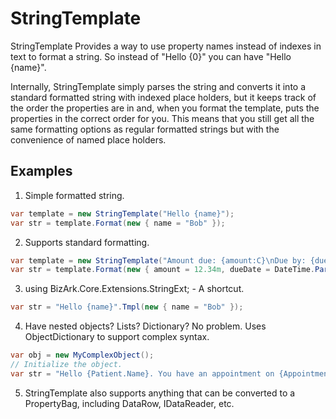 # StringTemplate
StringTemplate Provides a way to use property names instead of indexes in text to format a string. So instead of "Hello {0}" you can have "Hello {name}". 

Internally, StringTemplate simply parses the string and converts it into a standard formatted string with indexed place holders, but it keeps track of the order the properties are in and, when you format the template, puts the properties in the correct order for you. This means that you still get all the same formatting options as regular formatted strings but with the convenience of named place holders.

## Examples
1. Simple formatted string.
```C#
var template = new StringTemplate("Hello {name}");
var str = template.Format(new { name = "Bob" });
```

2. Supports standard formatting.
```C#
var template = new StringTemplate("Amount due: {amount:C}\nDue by: {dueDate:d}");
var str = template.Format(new { amount = 12.34m, dueDate = DateTime.Parse("3/30/2016") });
```

3. using BizArk.Core.Extensions.StringExt; - A shortcut.
```C#
var str = "Hello {name}".Tmpl(new { name = "Bob" });
```

4. Have nested objects? Lists? Dictionary? No problem. Uses ObjectDictionary to support complex syntax.
```C#
var obj = new MyComplexObject();
// Initialize the object.
var str = "Hello {Patient.Name}. You have an appointment on {Appointments[0].Date:MMM dd, yyyy @ hh:mm tt}".Tmpl(obj);
```

5. StringTemplate also supports anything that can be converted to a PropertyBag, including DataRow, IDataReader, etc.